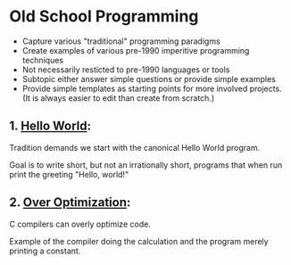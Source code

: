 # Old School Programming
* Capture various "traditional" programming paradigms
* Create examples of various pre-1990 imperitive programming techniques
* Not necessarily resticted to pre-1990 languages or tools
* Subtopic either answer simple questions or provide simple examples
* Provide simple templates as starting points for more involved
  projects. (It is always easier to edit than create from scratch.)

## 1. [Hello World](HelloWorld/):
Tradition demands we start with the canonical Hello World program.

Goal is to write short, but not an irrationally short, programs that
when run print the greeting "Hello, world!"

## 2. [Over Optimization](OverOptimization/):
C compilers can overly optimize code.

Example of the compiler doing the calculation and the program merely
printing a constant.
